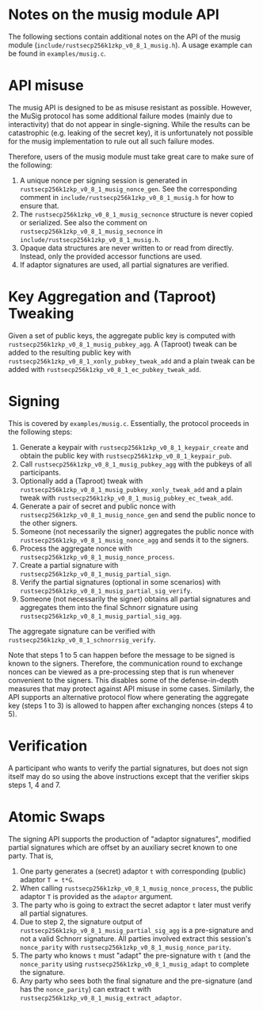 Notes on the musig module API
===========================

The following sections contain additional notes on the API of the musig module (`include/rustsecp256k1zkp_v0_8_1_musig.h`).
A usage example can be found in `examples/musig.c`.

# API misuse

The musig API is designed to be as misuse resistant as possible.
However, the MuSig protocol has some additional failure modes (mainly due to interactivity) that do not appear in single-signing.
While the results can be catastrophic (e.g. leaking of the secret key), it is unfortunately not possible for the musig implementation to rule out all such failure modes.

Therefore, users of the musig module must take great care to make sure of the following:

1. A unique nonce per signing session is generated in `rustsecp256k1zkp_v0_8_1_musig_nonce_gen`.
   See the corresponding comment in `include/rustsecp256k1zkp_v0_8_1_musig.h` for how to ensure that.
2. The `rustsecp256k1zkp_v0_8_1_musig_secnonce` structure is never copied or serialized.
   See also the comment on `rustsecp256k1zkp_v0_8_1_musig_secnonce` in `include/rustsecp256k1zkp_v0_8_1_musig.h`.
3. Opaque data structures are never written to or read from directly.
   Instead, only the provided accessor functions are used.
4. If adaptor signatures are used, all partial signatures are verified.

# Key Aggregation and (Taproot) Tweaking

Given a set of public keys, the aggregate public key is computed with `rustsecp256k1zkp_v0_8_1_musig_pubkey_agg`.
A (Taproot) tweak can be added to the resulting public key with `rustsecp256k1zkp_v0_8_1_xonly_pubkey_tweak_add` and a plain tweak can be added with `rustsecp256k1zkp_v0_8_1_ec_pubkey_tweak_add`.

# Signing

This is covered by `examples/musig.c`.
Essentially, the protocol proceeds in the following steps:

1. Generate a keypair with `rustsecp256k1zkp_v0_8_1_keypair_create` and obtain the public key with `rustsecp256k1zkp_v0_8_1_keypair_pub`.
2. Call `rustsecp256k1zkp_v0_8_1_musig_pubkey_agg` with the pubkeys of all participants.
3. Optionally add a (Taproot) tweak with `rustsecp256k1zkp_v0_8_1_musig_pubkey_xonly_tweak_add` and a plain tweak with `rustsecp256k1zkp_v0_8_1_musig_pubkey_ec_tweak_add`.
4. Generate a pair of secret and public nonce with `rustsecp256k1zkp_v0_8_1_musig_nonce_gen` and send the public nonce to the other signers.
5. Someone (not necessarily the signer) aggregates the public nonce with `rustsecp256k1zkp_v0_8_1_musig_nonce_agg` and sends it to the signers.
6. Process the aggregate nonce with `rustsecp256k1zkp_v0_8_1_musig_nonce_process`.
7. Create a partial signature with `rustsecp256k1zkp_v0_8_1_musig_partial_sign`.
8. Verify the partial signatures (optional in some scenarios) with `rustsecp256k1zkp_v0_8_1_musig_partial_sig_verify`.
9. Someone (not necessarily the signer) obtains all partial signatures and aggregates them into the final Schnorr signature using `rustsecp256k1zkp_v0_8_1_musig_partial_sig_agg`.

The aggregate signature can be verified with `rustsecp256k1zkp_v0_8_1_schnorrsig_verify`.

Note that steps 1 to 5 can happen before the message to be signed is known to the signers.
Therefore, the communication round to exchange nonces can be viewed as a pre-processing step that is run whenever convenient to the signers.
This disables some of the defense-in-depth measures that may protect against API misuse in some cases.
Similarly, the API supports an alternative protocol flow where generating the aggregate key (steps 1 to 3) is allowed to happen after exchanging nonces (steps 4 to 5).

# Verification

A participant who wants to verify the partial signatures, but does not sign itself may do so using the above instructions except that the verifier skips steps 1, 4 and 7.

# Atomic Swaps

The signing API supports the production of "adaptor signatures", modified partial signatures
which are offset by an auxiliary secret known to one party. That is,
1. One party generates a (secret) adaptor `t` with corresponding (public) adaptor `T = t*G`.
2. When calling `rustsecp256k1zkp_v0_8_1_musig_nonce_process`, the public adaptor `T` is provided as the `adaptor` argument.
3. The party who is going to extract the secret adaptor `t` later must verify all partial signatures.
4. Due to step 2, the signature output of `rustsecp256k1zkp_v0_8_1_musig_partial_sig_agg` is a pre-signature and not a valid Schnorr signature. All parties involved extract this session's `nonce_parity` with `rustsecp256k1zkp_v0_8_1_musig_nonce_parity`.
5. The party who knows `t` must "adapt" the pre-signature with `t` (and the `nonce_parity` using `rustsecp256k1zkp_v0_8_1_musig_adapt` to complete the signature.
6. Any party who sees both the final signature and the pre-signature (and has the `nonce_parity`) can extract `t` with `rustsecp256k1zkp_v0_8_1_musig_extract_adaptor`.
